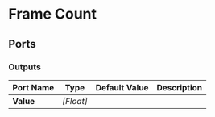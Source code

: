# Frame Count

## Ports

### Outputs

Port Name|Type|Default Value|Description
---|---|---|---
**Value**|_[Float]_||
